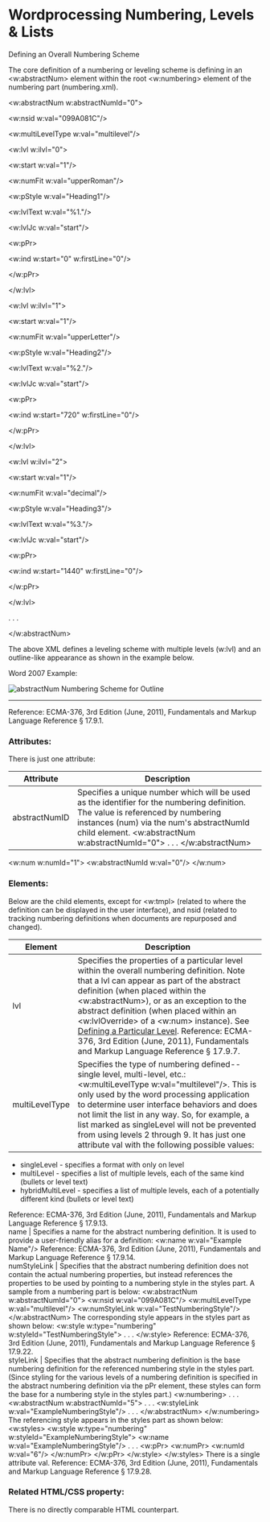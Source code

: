 # Wordprocessing Numbering, Levels & Lists

Defining an Overall Numbering Scheme

The core definition of a numbering or leveling scheme is defining in an <w:abstractNum> element within the root <w:numbering> element of the numbering part (numbering.xml).

<w:abstractNum w:abstractNumId="0">

<w:nsid w:val="099A081C"/>

<w:multiLevelType w:val="multilevel"/>

<w:lvl w:ilvl="0">

<w:start w:val="1"/>

<w:numFit w:val="upperRoman"/>

<w:pStyle w:val="Heading1"/>

<w:lvlText w:val="%1."/>

<w:lvlJc w:val="start"/>

<w:pPr>

<w:ind w:start="0" w:firstLine="0"/>

</w:pPr>

</w:lvl>

<w:lvl w:ilvl="1">

<w:start w:val="1"/>

<w:numFit w:val="upperLetter"/>

<w:pStyle w:val="Heading2"/>

<w:lvlText w:val="%2."/>

<w:lvlJc w:val="start"/>

<w:pPr>

<w:ind w:start="720" w:firstLine="0"/>

</w:pPr>

</w:lvl>

<w:lvl w:ilvl="2">

<w:start w:val="1"/>

<w:numFit w:val="decimal"/>

<w:pStyle w:val="Heading3"/>

<w:lvlText w:val="%3."/>

<w:lvlJc w:val="start"/>

<w:pPr>

<w:ind w:start="1440" w:firstLine="0"/>

</w:pPr>

</w:lvl>

. . .

</w:abstractNum>

The above XML defines a leveling scheme with multiple levels (w:lvl) and an outline-like appearance as shown in the example below.

Word 2007 Example:

![abstractNum Numbering Scheme for Outline](images\wp-numbering-2.gif)

---

Reference: ECMA-376, 3rd Edition (June, 2011), Fundamentals and Markup Language Reference § 17.9.1.

### Attributes:

There is just one attribute:

| Attribute     | Description                                                                                                                                                                                                                                             |
| ------------- | ------------------------------------------------------------------------------------------------------------------------------------------------------------------------------------------------------------------------------------------------------- |
| abstractNumID | Specifies a unique number which will be used as the identifier for the numbering definition. The value is referenced by numbering instances (num) via the num's abstractNumId child element. <w:abstractNum w:abstractNumId="0"> . . . </w:abstractNum> |

<w:num w:numId="1"> <w:abstractNumId w:val="0"/> </w:num>

### Elements:

Below are the child elements, except for <w:tmpl> (related to where the definition can be displayed in the user interface), and nsid (related to tracking numbering definitions when documents are repurposed and changed).

| Element        | Description                                                                                                                                                                                                                                                                                                                                                                                                                                                            |
| -------------- | ---------------------------------------------------------------------------------------------------------------------------------------------------------------------------------------------------------------------------------------------------------------------------------------------------------------------------------------------------------------------------------------------------------------------------------------------------------------------- |
| lvl            | Specifies the properties of a particular level within the overall numbering definition. Note that a lvl can appear as part of the abstract definition (when placed within the <w:abstractNum>), or as an exception to the abstract definition (when placed within an <w:lvlOverride> of a <w:num> instance). See [Defining a Particular Level](WPnumberingLvl.md). Reference: ECMA-376, 3rd Edition (June, 2011), Fundamentals and Markup Language Reference § 17.9.7. |
| multiLevelType | Specifies the type of numbering defined--single level, multi-level, etc.: <w:multiLevelType w:val="multilevel"/>. This is only used by the word processing application to determine user interface behaviors and does not limit the list in any way. So, for example, a list marked as singleLevel will not be prevented from using levels 2 through 9. It has just one attribute val with the following possible values:                                              |

- singleLevel - specifies a format with only on level
- multiLevel - specifies a list of multiple levels, each of the same kind (bullets or level text)
- hybridMultiLevel - specifies a list of multiple levels, each of a potentially different kind (bullets or level text)

Reference: ECMA-376, 3rd Edition (June, 2011), Fundamentals and Markup Language Reference § 17.9.13.  
name | Specifies a name for the abstract numbering definition. It is used to provide a user-friendly alias for a definition: <w:name w:val="Example Name"/> Reference: ECMA-376, 3rd Edition (June, 2011), Fundamentals and Markup Language Reference § 17.9.14.  
numStyleLink | Specifies that the abstract numbering definition does not contain the actual numbering properties, but instead references the properties to be used by pointing to a numbering style in the styles part. A sample from a numbering part is below: <w:abstractNum w:abstractNumId="0"> <w:nsid w:val="099A081C"/> <w:multiLevelType w:val="multilevel"/> <w:numStyleLink w:val="TestNumberingStyle"/> </w:abstractNum> The corresponding style appears in the styles part as shown below: <w:style w:type="numbering" w:styleId="TestNumberingStyle"> . . . </w:style> Reference: ECMA-376, 3rd Edition (June, 2011), Fundamentals and Markup Language Reference § 17.9.22.  
styleLink | Specifies that the abstract numbering definition is the base numbering definition for the referenced numbering style in the styles part. (Since styling for the various levels of a numbering definition is specified in the abstract numbering definition via the pPr element, these styles can form the base for a numbering style in the styles part.) <w:numbering> . . . <w:abstractNum w:abstractNumId="5"> . . . <w:styleLink w:val="ExampleNumberingStyle"/> . . . </w:abstractNum> </w:numbering> The referencing style appears in the styles part as shown below: <w:styles> <w:style w:type="numbering" w:styleId="ExampleNumberingStyle"> <w:name w:val="ExampleNumberingStyle"/> . . . <w:pPr> <w:numPr> <w:numId w:val="6"/> </w:numPr> </w:pPr> </w:style> </w:styles> There is a single attribute val. Reference: ECMA-376, 3rd Edition (June, 2011), Fundamentals and Markup Language Reference § 17.9.28.

### Related HTML/CSS property:

There is no directly comparable HTML counterpart.
